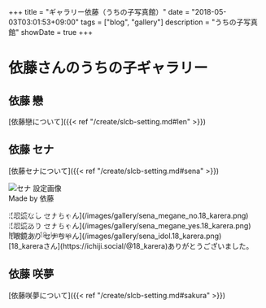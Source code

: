 +++
title = "ギャラリー依藤（うちの子写真館）"
date = "2018-05-03T03:01:53+09:00"
tags = ["blog", "gallery"]
description = "うちの子写真館"
showDate = true
+++

#  依藤さんのうちの子ギャラリー


##  依藤 戀
[依藤戀について]({{< ref "/create/slcb-setting.md#len" >}})

##  依藤 セナ
[依藤セナについて]({{< ref "/create/slcb-setting.md#sena" >}})  
  
![セナ 設定画像](/images/gallery/sena_base.png)  
Made by 依藤  

<div style="position:relative;">
![眼鏡なし セナちゃん](/images/gallery/sena_megane_no.18_karera.png)  
<div style="position:absolute; top:0px; left:0px; width:200px; color:white;">
Made by 18_karera
</div>
</div>
<div style="position:relative;">
![眼鏡あり セナちゃん](/images/gallery/sena_megane_yes.18_karera.png)  
<div style="position:absolute; top:0px; left:0px; width:2200px; color:white;">
Made by 18_karera
</div>
</div>
<div style="position:relative;">
![眼鏡あり セナちゃん](/images/gallery/sena_idol.18_karera.png)  
<div style="position:absolute; top:0px; left:0px; width:2200px; color:gray;">
Made by 18_karera
</div>
</div>
[18_kareraさん](https://ichiji.social/@18_karera)ありがとうございました。  


## 依藤 咲夢
[依藤咲夢について]({{< ref "/create/slcb-setting.md#sakura" >}})
  
  
  
